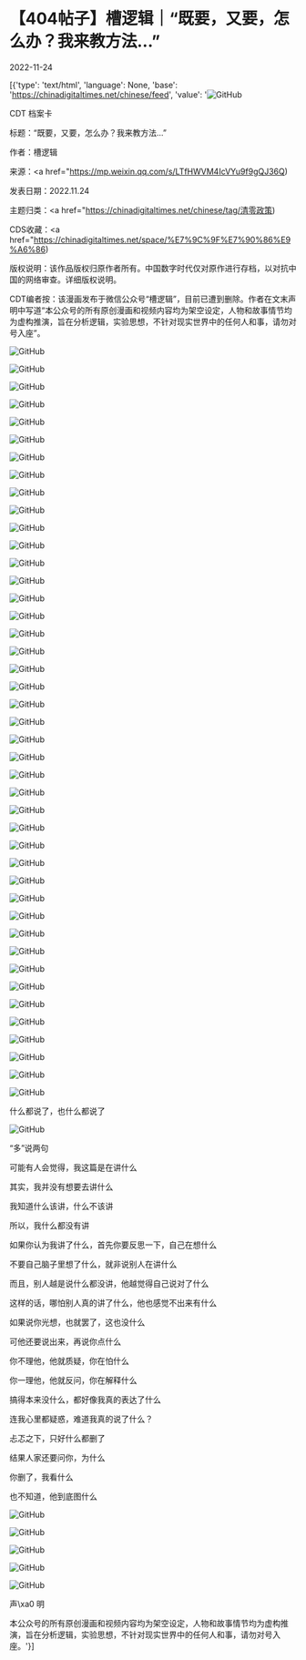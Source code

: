 # 【404帖子】槽逻辑｜“既要，又要，怎么办？我来教方法…”

2022-11-24

[{'type': 'text/html', 'language': None, 'base': 'https://chinadigitaltimes.net/chinese/feed', 'value': '![GitHub](https://chinadigitaltimes.net/chinese/files/2022/11/image-1669290441438-768x432.png)

CDT 档案卡

标题：“既要，又要，怎么办？我来教方法…”

作者：槽逻辑

来源：<a href="https://mp.weixin.qq.com/s/LTfHWVM4IcVYu9f9gQJ36Q)

发表日期：2022.11.24

主题归类：<a href="https://chinadigitaltimes.net/chinese/tag/清零政策)

CDS收藏：<a href="https://chinadigitaltimes.net/space/%E7%9C%9F%E7%90%86%E9%A6%86)

版权说明：该作品版权归原作者所有。中国数字时代仅对原作进行存档，以对抗中国的网络审查。详细版权说明。





CDT编者按：该漫画发布于微信公众号“槽逻辑”，目前已遭到删除。作者在文末声明中写道“本公众号的所有原创漫画和视频内容均为架空设定，人物和故事情节均为虚构推演，旨在分析逻辑，实验思想，不针对现实世界中的任何人和事，请勿对号入座”。

![GitHub](https://chinadigitaltimes.net/chinese/files/2022/11/post-690067-637f598773f4a.)

![GitHub](https://chinadigitaltimes.net/chinese/files/2022/11/post-690067-637f59877c660.)

![GitHub](https://chinadigitaltimes.net/chinese/files/2022/11/post-690067-637f598784ee0.)

![GitHub](https://chinadigitaltimes.net/chinese/files/2022/11/post-690067-637f59878d3e3.)

![GitHub](https://chinadigitaltimes.net/chinese/files/2022/11/post-690067-637f59879618f.)

![GitHub](https://chinadigitaltimes.net/chinese/files/2022/11/post-690067-637f59879e577.)

![GitHub](https://chinadigitaltimes.net/chinese/files/2022/11/post-690067-637f5987a6bdd.)

![GitHub](https://chinadigitaltimes.net/chinese/files/2022/11/post-690067-637f5987af9e8.)

![GitHub](https://chinadigitaltimes.net/chinese/files/2022/11/post-690067-637f5987b8836.)

![GitHub](https://chinadigitaltimes.net/chinese/files/2022/11/post-690067-637f5987c184f.)

![GitHub](https://chinadigitaltimes.net/chinese/files/2022/11/post-690067-637f5987caa8e.)

![GitHub](https://chinadigitaltimes.net/chinese/files/2022/11/post-690067-637f5987d3812.)

![GitHub](https://chinadigitaltimes.net/chinese/files/2022/11/post-690067-637f5987dd3f1.)

![GitHub](https://chinadigitaltimes.net/chinese/files/2022/11/post-690067-637f5987e61d8.)

![GitHub](https://chinadigitaltimes.net/chinese/files/2022/11/post-690067-637f5987ef403.)

![GitHub](https://chinadigitaltimes.net/chinese/files/2022/11/post-690067-637f598803b53.)

![GitHub](https://chinadigitaltimes.net/chinese/files/2022/11/post-690067-637f59880c5ac.)

![GitHub](https://chinadigitaltimes.net/chinese/files/2022/11/post-690067-637f598814f3c.)

![GitHub](https://chinadigitaltimes.net/chinese/files/2022/11/post-690067-637f59881dbb5.)

![GitHub](https://chinadigitaltimes.net/chinese/files/2022/11/post-690067-637f598826db1.)

![GitHub](https://chinadigitaltimes.net/chinese/files/2022/11/post-690067-637f598830adf.)

![GitHub](https://chinadigitaltimes.net/chinese/files/2022/11/post-690067-637f598839bf1.)

![GitHub](https://chinadigitaltimes.net/chinese/files/2022/11/post-690067-637f598843b63.)

![GitHub](https://chinadigitaltimes.net/chinese/files/2022/11/post-690067-637f59884e29f.)

![GitHub](https://chinadigitaltimes.net/chinese/files/2022/11/post-690067-637f59885715f.)

![GitHub](https://chinadigitaltimes.net/chinese/files/2022/11/post-690067-637f5988600c8.)

![GitHub](https://chinadigitaltimes.net/chinese/files/2022/11/post-690067-637f598869593.)

![GitHub](https://chinadigitaltimes.net/chinese/files/2022/11/post-690067-637f5988725a4.)

![GitHub](https://chinadigitaltimes.net/chinese/files/2022/11/post-690067-637f59887cfd0.)

![GitHub](https://chinadigitaltimes.net/chinese/files/2022/11/post-690067-637f5988859d5.)

![GitHub](https://chinadigitaltimes.net/chinese/files/2022/11/post-690067-637f59888deed.)

![GitHub](https://chinadigitaltimes.net/chinese/files/2022/11/post-690067-637f598897512.)

![GitHub](https://chinadigitaltimes.net/chinese/files/2022/11/post-690067-637f5988a0385.)

![GitHub](https://chinadigitaltimes.net/chinese/files/2022/11/post-690067-637f5988a8eb7.)

![GitHub](https://chinadigitaltimes.net/chinese/files/2022/11/post-690067-637f5988b2f23.)

![GitHub](https://chinadigitaltimes.net/chinese/files/2022/11/post-690067-637f5988bc12a.)

![GitHub](https://chinadigitaltimes.net/chinese/files/2022/11/post-690067-637f5988c51d3.)

![GitHub](https://chinadigitaltimes.net/chinese/files/2022/11/post-690067-637f5988cf6dc.)

![GitHub](https://chinadigitaltimes.net/chinese/files/2022/11/post-690067-637f5988d84d5.)

![GitHub](https://chinadigitaltimes.net/chinese/files/2022/11/post-690067-637f5988e232e.)

![GitHub](https://chinadigitaltimes.net/chinese/files/2022/11/post-690067-637f5988ed81f.)

![GitHub](https://chinadigitaltimes.net/chinese/files/2022/11/post-690067-637f59890284e.)

![GitHub](https://chinadigitaltimes.net/chinese/files/2022/11/post-690067-637f59890b7c3.)

什么都说了，也什么都说了

![GitHub](https://chinadigitaltimes.net/chinese/files/2022/11/post-690067-637f598911774.png)

“多”说两句

可能有人会觉得，我这篇是在讲什么

其实，我并没有想要去讲什么

我知道什么该讲，什么不该讲

所以，我什么都没有讲

如果你认为我讲了什么，首先你要反思一下，自己在想什么

不要自己脑子里想了什么，就非说别人在讲什么

而且，别人越是说什么都没讲，他越觉得自己说对了什么

这样的话，哪怕别人真的讲了什么，他也感觉不出来有什么

如果说你光想，也就罢了，这也没什么

可他还要说出来，再说你点什么

你不理他，他就质疑，你在怕什么

你一理他，他就反问，你在解释什么

搞得本来没什么，都好像我真的表达了什么

连我心里都疑惑，难道我真的说了什么？

忐忑之下，只好什么都删了

结果人家还要问你，为什么

你删了，我看什么

也不知道，他到底图什么

![GitHub](https://chinadigitaltimes.net/chinese/files/2022/11/post-690067-637f598919e8a.)

![GitHub](https://chinadigitaltimes.net/chinese/files/2022/11/post-690067-637f59892217c.)

![GitHub](https://chinadigitaltimes.net/chinese/files/2022/11/post-690067-637f59892ae97.)

![GitHub](https://chinadigitaltimes.net/chinese/files/2022/11/post-690067-637f5989330fb.)

![GitHub](https://chinadigitaltimes.net/chinese/files/2022/11/post-690067-637f59893bed6.)

声\xa0 明

本公众号的所有原创漫画和视频内容均为架空设定，人物和故事情节均为虚构推演，旨在分析逻辑，实验思想，不针对现实世界中的任何人和事，请勿对号入座。'}]